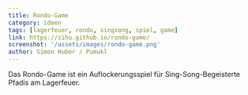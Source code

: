 ```yaml
---
title: Rondo-Game
category: ideen
tags: [lagerfeuer, rondo, singsong, spiel, game]
link: https://sihu.github.io/rondo-game/
screenshot: '/assets/images/rondo-game.png'
author: Simon Huber / Pumukl
---
```


Das Rondo-Game ist ein Auflockerungsspiel für Sing-Song-Begeisterte Pfadis am Lagerfeuer.

